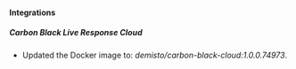 #### Integrations
##### Carbon Black Live Response Cloud
- Updated the Docker image to: *demisto/carbon-black-cloud:1.0.0.74973*.
